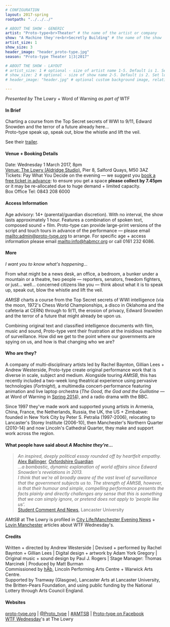 ```yaml
---
# CONFIGURATION
layout: 2017-spring
rootpath: "../../../"

# ABOUT THE SHOW - GENERIC
artist: "Proto-type<br>Theater" # the name of the artist or company
show: "A Machine they're<br>Secretly Building" # the name of the show
artist_size: 1
show_size: 3
header_image: "header_proto-type.jpg"    
season: "Proto-type Theater 1|3|2017"

# ABOUT THE SHOW - LAYOUT
# artist_size: 1 # optional - size of artist name 1-5. Default is 1. Set longer names to lower values
# show_size: 2 # optional - size of show name 2-5. Default is 2. Set longer names to lower values
# header_image: "header.jpg" # optional custom background image, relative to current page

---
```

*Presented by* The Lowry + Word of Warning *as part of* WTF          
         
#### In Brief      
Charting a course from the Top Secret secrets of WWI to 9/11, Edward Snowden and the terror of a future already here…<br>Proto-type speak up, speak out, blow the whistle and lift the veil.            
          
See their <a href="http://youtu.be/4M3waWjXeYY" target="_blank">trailer</a>.        
         
#### Venue + Booking Details    
Date: Wednesday 1 March 2017, 8pm          
<a href="http://www.thelowry.com/plan-your-visit/getting-here" target="_blank">Venue: The Lowry (Aldridge Studio)</a>, Pier 8, Salford Quays, M50 3AZ         
Tickets: Pay What You Decide on the evening — we suggest you <a href="http://www.thelowry.com/event/a-machine-theyre-secretly-building" target="_blank">book a free ticket in advance</a>: to ensure you get a space **please collect by 7.45pm** or it may be re-allocated due to huge demand + limited capacity.        
Box Office Tel: 0843 208 6000          
          
#### Access Information        
Age advisory: 14+ (parental/guardian discretion). With no interval, the show lasts approximately 1 hour. Features a combination of spoken text, composed sound + film. Proto-type can provide large-print versions of the script and touch tours in advance of the performance — please email <mailto:admin@proto-type.org> to arrange. For specific age + access information please email <mailto:info@habmcr.org> or call 0161 232 6086.     
             
#### More         
*I want you to know what's happening…*        
        
From what might be a news desk, an office, a bedroom, a bunker under a mountain or a theatre, two people — reporters, senators, freedom fighters, or just… well… concerned citizens like you — think about what it is to speak up, speak out, blow the whistle and lift the veil.        
        
*AMtSB* charts a course from the Top Secret secrets of WWI intelligence (via the moon, 1972's Chess World Championships, a disco in Oklahoma and the cafeteria at CERN) through to 9/11, the erosion of privacy, Edward Snowden and the terror of a future that might already be upon us.        
       
Combining original text and classified intelligence documents with film, music and sound, Proto-type vent their frustration at the insidious machine of surveillance. How did we get to the point where our governments are spying on us, and how is that changing who we are?
         
#### Who are they?        
A company of multi-disciplinary artists led by Rachel Baynton, Gillian Lees + Andrew Westerside, Proto-type create original performance work that is diverse in scale, subject and medium. Alongside touring *AMtSB*, this has recently included a two-week long theatrical experience using pervasive technologies (*Fortnight*), a multimedia concert-performance featuring animation and live laptop orchestra (*The Good, the God and the Guillotine* — at Word of Warning in [Spring 2014](/archive/2014-spring/prototype)), and a radio drama with the BBC.         
          
Since 1997 they've made work and supported young artists in Armenia, China, France, the Netherlands, Russia, the UK, the US + Zimbabwe: founded in New York City by Peter S. Petralia (1997-2006), relocating to Lancaster's Storey Institute (2006-10), then Manchester's Northern Quarter (2010-14) and now Lincoln's Cathedral Quarter, they make and support work across the region.            
        
#### What people have said about *A Machine they're…*         
>*An inspired, deeply political essay rounded off by heartfelt empathy.*<br><a href="http://twitter.com/ambhack/status/720700401872412673" target="_blank">Alex Ballinger</a>, <a href="http://twitter.com/ambhack/status/720680046999023616" target="_blank">Oxfordshire Guardian</a>          
>*…a bombastic, dynamic explanation of world affairs since Edward Snowden's revelations in 2013.<br>I think that we're all broadly aware of the vast level of surveillance that the government subjects us to. The strength of AMtSB, however, is that their humour and simple, compelling performance presents the facts plainly and directly challenges any sense that this is something that we can simply ignore, or pretend does not apply to 'people like us'.*<br><a href="http://scan.lusu.co.uk/index.php/2016/02/09/review-proto-type-theatre-a-machine-theyre-secretly" target="_blank">Student Comment And News</a>, Lancaster University          
        
*AMtSB* at The Lowry is profiled in <a href="http://www.manchestereveningnews.co.uk/whats-on/whats-on-news/pay-decide-lowry-manchester-theatres-12502063" target="_blank">City Life/Manchester Evening News</a> + <a href="http://lovinmanchester.com/news/manchester/pay-what-you-decide-theatre-shows-are-coming-to-the-lowry" target="_blank">Lovin Manchester</a> articles about WTF Wednesday's.           

#### Credits          
Written + directed by Andrew Westerside | Devised + performed by Rachel Baynton + Gillian Lees | Digital design + artwork by Adam York Gregory | Original music + sound design by Paul J. Rogers | Stage Manager: Thomas Marcinek | Produced by Matt Burman<br>Commissioned by [hÅb](/hab), Lincoln Performing Arts Centre + Warwick Arts Centre.<br>Supported by Tramway (Glasgow), Lancaster Arts at Lancaster University, the Britten-Pears Foundation, and using public funding by the National Lottery through Arts Council England.            
         
#### Websites          
<a href="http://proto-type.org/projects/current/a-machine-theyre-secretly-building" target="_blank">proto-type.org</a> | <a href="http://twitter.com/Proto_type" target="_blank">@Proto_type</a> | <a href="http://twitter.com/hashtag/AMTSB" target="_blank">#AMTSB</a> | <a href="http://facebook.com/prototypetheater" target="_blank">Proto-type on Facebook</a><br>
<a href="http://www.thelowry.com/events/tag/WTF%20Wednesday" target="_blank">WTF Wednesday</a>'s at The Lowry
